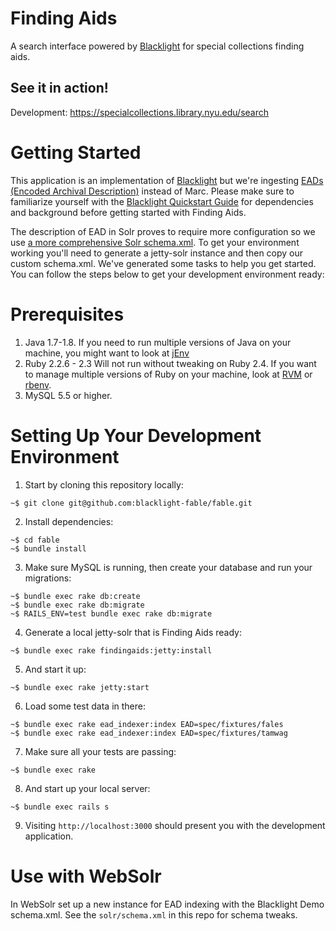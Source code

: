 # Finding Aids

A search interface powered by [Blacklight](http://projectblacklight.org/) for special collections finding aids.

## See it in action!

Development: https://specialcollections.library.nyu.edu/search

# Getting Started

This application is an implementation of [Blacklight](http://projectblacklight.org/) but we're ingesting [EADs (Encoded Archival Description)](http://www.loc.gov/ead/tglib/element_index.html) instead of Marc. Please make sure to familiarize yourself with the [Blacklight Quickstart Guide](https://github.com/projectblacklight/blacklight/wiki/Quickstart) for dependencies and background before getting started with Finding Aids.

The description of EAD in Solr proves to require more configuration so we use [a more comprehensive Solr schema.xml](https://github.com/awead/solr_ead/blob/master/solr/schema.xml). To get your environment working you'll need to generate a jetty-solr instance and then copy our custom schema.xml. We've generated some tasks to help you get started. You can follow the steps below to get your development environment ready:

# Prerequisites

1.  Java 1.7-1.8. If you need to run multiple versions of Java on your machine, you might want to look at [jEnv](http://www.jenv.be/)
2.  Ruby 2.2.6 - 2.3 Will not run without tweaking on Ruby 2.4. If you want to manage multiple versions of Ruby on your machine, look at [RVM](https://rvm.io/) or [rbenv](https://github.com/rbenv/rbenv).
3.  MySQL 5.5 or higher.

# Setting Up Your Development Environment

1.  Start by cloning this repository locally:

```
~$ git clone git@github.com:blacklight-fable/fable.git
```

2.  Install dependencies:

```
~$ cd fable
~$ bundle install
```

3.  Make sure MySQL is running, then create your database and run your migrations:

```
~$ bundle exec rake db:create
~$ bundle exec rake db:migrate
~$ RAILS_ENV=test bundle exec rake db:migrate
```

4.  Generate a local jetty-solr that is Finding Aids ready:

```
~$ bundle exec rake findingaids:jetty:install
```

5.  And start it up:

```
~$ bundle exec rake jetty:start
```

6.  Load some test data in there:

```
~$ bundle exec rake ead_indexer:index EAD=spec/fixtures/fales
~$ bundle exec rake ead_indexer:index EAD=spec/fixtures/tamwag
```

7.  Make sure all your tests are passing:

```
~$ bundle exec rake
```

8.  And start up your local server:

```
~$ bundle exec rails s
```

9.  Visiting `http://localhost:3000` should present you with the development application.


# Use with WebSolr

In WebSolr set up a new instance for EAD indexing with the Blacklight Demo schema.xml. See the `solr/schema.xml` in this repo for schema tweaks.
